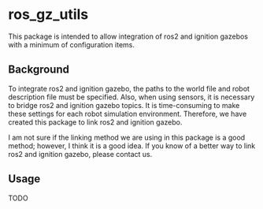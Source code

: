 # ros_gz_utils

This package is intended to allow integration of ros2 and ignition gazebos with a minimum of configuration items.

## Background
To integrate ros2 and ignition gazebo, the paths to the world file and robot description file must be specified.
Also, when using sensors, it is necessary to bridge ros2 and ignition gazebo topics.
It is time-consuming to make these settings for each robot simulation environment.
Therefore, we have created this package to link ros2 and ignition gazebo.

I am not sure if the linking method we are using in this package is a good method; however, I think it is a good idea.
If you know of a better way to link ros2 and ignition gazebo, please contact us.

## Usage

TODO
